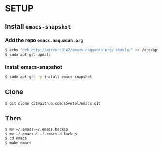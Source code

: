 # SETUP

## Install `emacs-snapshot`

### Add the repo `emacs.naquadah.org`

```bash
$ echo "deb http://mirror:3142/emacs.naquadah.org/ stable/" >> /etc/apt/sources.list
$ sudo apt-get update
```

### Install emacs-snapshot

```bash
$ sudo apt-get -y install emacs-snapshot
```

## Clone
```bash
$ git clone git@github.com:Covetel/emacs.git
```

## Then
```bash
$ mv ~/.emacs ~/.emacs.backup
$ mv ~/.emacs.d ~/.emacs.d.backup
$ cd emacs
$ make emacs
```
